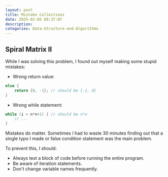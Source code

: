 ```yaml
---
layout: post
title: Mistake Collections
date: 2025-02-05 09:37:07
description:
categories: Data-Structure-and-Algorithms
---
```


## Spiral Matrix II

While I was solving this problem, I found out myself making some stupid mistakes:

- Wrong return value:

```cpp
else {
    return {0, -1}; // should be {-1, 0}
}
```

- Wrong while statement:

```cpp
while (i < n*n+1) { // should be n*n
    // ...
}
```

Mistakes do matter. Sometimes I had to waste 30 minutes finding out that a single typo I made or false condition statement was the main problem.

To prevent this, I should:

- Always test a block of code before running the entire program.
- Be aware of iteration statements.
- Don't change variable names frequently.
